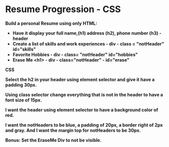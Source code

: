 # Resume Progression - CSS

**Build a personal Resume using only HTML:**

* **Have it display your full name,\(h1\) address \(h2\), phone number \(h3\) - header**
* **Create a list of skills and work experiences - div - class = "notHeader" id="skills"**
* **Favorite Hobbies - div - class= "notHeader" id="hobbies"**
* **Erase Me &lt;h1&gt; - div  - class="notHeader" - id="erase"**

**CSS**

**Select the h2 in your header using element selector and give it have a padding 30px.** 

**Using class selector change everything that is not in the header to have a font size of 15px.**

**I want the header using element selector to have a background color of red.**

**I want the notHeaders to be blue, a padding of 20px, a border right of 2px and gray. And I want the margin top for notHeaders to be 30px.**

**Bonus: Set the EraseMe Div to not be visible.**  


